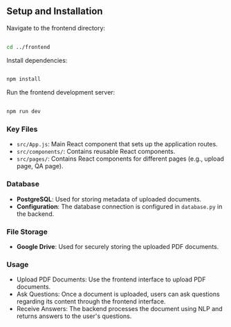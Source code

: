 ## Setup and Installation
Navigate to the frontend directory:

```bash
 
cd ../frontend
```
Install dependencies:

```bash
 
npm install
```
Run the frontend development server:

```bash
 
npm run dev 
```
### Key Files
- `src/App.js`: Main React component that sets up the application routes.
- `src/components/`: Contains reusable React components.
- `src/pages/`: Contains React components for different pages (e.g., upload page, QA page).

### Database
- **PostgreSQL**: Used for storing metadata of uploaded documents.
- **Configuration**: The database connection is configured in `database.py` in the backend.

### File Storage
- **Google Drive**: Used for securely storing the uploaded PDF documents.

### Usage
- Upload PDF Documents: Use the frontend interface to upload PDF documents.
- Ask Questions: Once a document is uploaded, users can ask questions regarding its content through the frontend interface.
- Receive Answers: The backend processes the document using NLP and returns answers to the user's questions.
 
